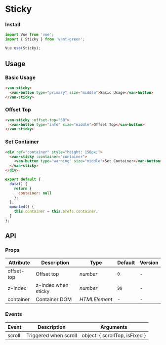 # Sticky

### Install

```javascript
import Vue from 'vue';
import { Sticky } from 'vant-green';

Vue.use(Sticky);
```

## Usage

### Basic Usage

```html
<van-sticky>
  <van-button type="primary" size="middle">Basic Usage</van-button>
</van-sticky>
```

### Offset Top

```html
<van-sticky :offset-top="50">
  <van-button type="info" size="middle">Offset Top</van-button>
</van-sticky>
```

### Set Container

```html
<div ref="container" style="height: 150px;">
  <van-sticky :container="container">
    <van-button type="warning" size="middle">Set Container</van-button>
  </van-sticky>
</div>
```

```js
export default {
  data() {
    return {
      container: null
    };
  },
  mounted() {
    this.container = this.$refs.container;
  }
};
```

## API

### Props

| Attribute  | Description         | Type          | Default | Version |
| ---------- | ------------------- | ------------- | ------- | ------- |
| offset-top | Offset top          | _number_      | `0`     | -       |
| z-index    | z-index when sticky | _number_      | `99`    | -       |
| container  | Container DOM       | _HTMLElement_ | -       | -       |

### Events

| Event  | Description           | Arguments                      |
| ------ | --------------------- | ------------------------------ |
| scroll | Triggered when scroll | object: { scrollTop, isFixed } |
